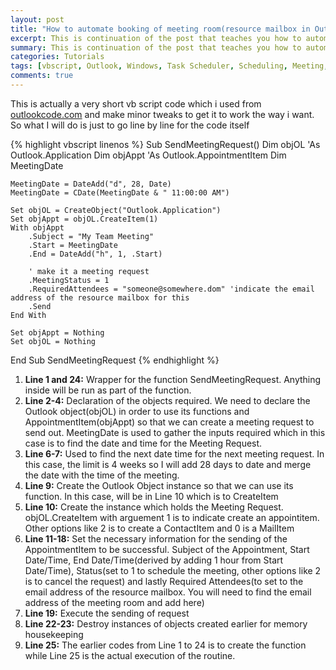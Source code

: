 ```yaml
---
layout: post
title: "How to automate booking of meeting room(resource mailbox in Outlook): VBScript code explanation"
excerpt: This is continuation of the post that teaches you how to automate a booking of resource (e.g. Meeting Room) which is via a resource MailBox in Outlook (Exchange) where I explain in depth the VBscript code.
summary: This is continuation of the post that teaches you how to automate a booking of resource (e.g. Meeting Room) which is via a resource MailBox in Outlook (Exchange) where I explain in depth the VBscript code.
categories: Tutorials
tags: [vbscript, Outlook, Windows, Task Scheduler, Scheduling, Meeting, Schedule]
comments: true
---
```


This is actually a very short vb script code which i used from [outlookcode.com](http://www.outlookcode.com/codedetail.aspx?id=88) and make minor tweaks to get it to work the way i want. So what I will do is just to go line by line for the code itself

{% highlight vbscript linenos %}
Sub SendMeetingRequest()
	Dim objOL   'As Outlook.Application
	Dim objAppt 'As Outlook.AppointmentItem
	Dim MeetingDate

	MeetingDate = DateAdd("d", 28, Date)
	MeetingDate = CDate(MeetingDate & " 11:00:00 AM")

	Set objOL = CreateObject("Outlook.Application")
	Set objAppt = objOL.CreateItem(1)
	With objAppt
		.Subject = "My Team Meeting"
		.Start = MeetingDate
		.End = DateAdd("h", 1, .Start)
         
		' make it a meeting request
		.MeetingStatus = 1
		.RequiredAttendees = "someone@somewhere.dom" 'indicate the email address of the resource mailbox for this
		.Send
	End With
     
	Set objAppt = Nothing
	Set objOL = Nothing
End Sub
SendMeetingRequest
{% endhighlight %}

1. **Line 1 and 24:** Wrapper for the function SendMeetingRequest. Anything inside will be run as part of the function.
2. **Line 2-4:** Declaration of the objects required. We need to declare the Outlook object(objOL) in order to use its functions and AppointmentItem(objAppt) so that we can create a meeting request to send out. MeetingDate is used to gather the inputs required which in this case is to find the date and time for the Meeting Request.
3. **Line 6-7:** Used to find the next date time for the next meeting request. In this case, the limit is 4 weeks so I will add 28 days to date and merge the date with the time of the meeting.
4. **Line 9:** Create the Outlook Object instance so that we can use its function. In this case, will be in Line 10 which is to CreateItem
5. **Line 10:** Create the instance which holds the Meeting Request. objOL.CreateItem with arguement 1 is to indicate create an appointitem. Other options like 2 is to create a ContactItem and 0 is a MailItem
6. **Line 11-18:** Set the necessary information for the sending of the AppointmentItem to be successful. Subject of the Appointment, Start Date/Time, End Date/Time(derived by adding 1 hour from Start Date/Time), Status(set to 1 to schedule the meeting, other options like 2 is to cancel the request) and lastly Required Attendees(to set to the email address of the resource mailbox. You will need to find the email address of the meeting room and add here)
7. **Line 19:** Execute the sending of request
8. **Line 22-23:** Destroy instances of objects created earlier for memory housekeeping
9. **Line 25:** The earlier codes from Line 1 to 24 is to create the function while Line 25 is the actual execution of the routine.

